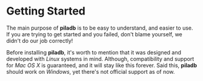 # Getting Started

The main purpose of **piladb** is to be easy to understand, and easier to use. If you are trying to get started and you failed, don't blame yourself, we didn't do our job correctly!

Before installing **piladb**, it's worth to mention that it was designed and developed with _Linux_ systems in mind. Although, compatibility and support for _Mac OS X_ is guaranteed, and it will stay like this forever. Said this, **piladb** should work on _Windows_, yet there's not official support as of now.
